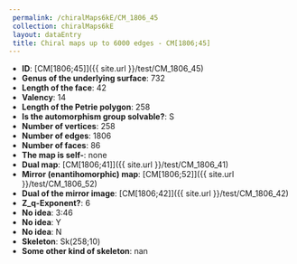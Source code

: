 ```yaml
--- 
 permalink: /chiralMaps6kE/CM_1806_45 
 collection: chiralMaps6kE
 layout: dataEntry
 title: Chiral maps up to 6000 edges - CM[1806;45]
---
```


- **ID**: [CM[1806;45]]({{ site.url }}/test/CM_1806_45)
- **Genus of the underlying surface**: 732
- **Length of the face**: 42
- **Valency**: 14
- **Length of the Petrie polygon**: 258
- **Is the automorphism group solvable?**: S
- **Number of vertices**: 258
- **Number of edges**: 1806
- **Number of faces**: 86
- **The map is self-**: none
- **Dual map**: [CM[1806;41]]({{ site.url }}/test/CM_1806_41)
- **Mirror (enantihomorphic) map**: [CM[1806;52]]({{ site.url }}/test/CM_1806_52)
- **Dual of the mirror image**: [CM[1806;42]]({{ site.url }}/test/CM_1806_42)
- **Z_q-Exponent?**: 6
- **No idea**:  3:46
- **No idea**: Y
- **No idea**: N
- **Skeleton**: Sk(258;10)
- **Some other kind of skeleton**: nan
